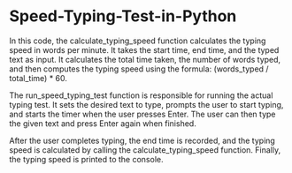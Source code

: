 # Speed-Typing-Test-in-Python
In this code, the calculate_typing_speed function calculates the typing speed in words per minute. It takes the start time, end time, and the typed text as input. It calculates the total time taken, the number of words typed, and then computes the typing speed using the formula: (words_typed / total_time) * 60.

The run_speed_typing_test function is responsible for running the actual typing test. It sets the desired text to type, prompts the user to start typing, and starts the timer when the user presses Enter. The user can then type the given text and press Enter again when finished.

After the user completes typing, the end time is recorded, and the typing speed is calculated by calling the calculate_typing_speed function. Finally, the typing speed is printed to the console.
